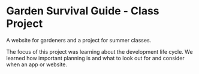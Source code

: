 # Garden Survival Guide - Class Project
A website for gardeners and a project for summer classes.

The focus of this project was learning about the development life cycle.
We learned how important planning is and what to look out for and consider when an app or website.
